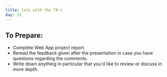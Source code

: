 ```yaml
---
title: 1x1s with the TA's
day: 33
---
```


To Prepare:
------------
- Complete Web App project report.
- Reread the feedback given after the presentation in case you have questions regarding the comments.
- Write down anything in particular that you'd like to review or discuss in more depth.

